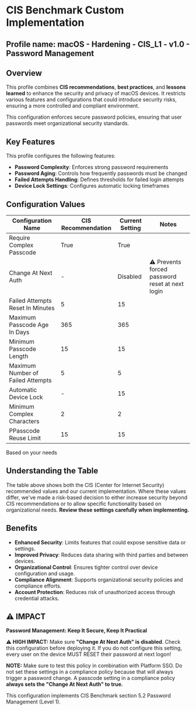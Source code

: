 # CIS Benchmark Custom Implementation
## Profile name: macOS - Hardening - CIS_L1 - v1.0 - Password Management

## Overview
This profile combines **CIS recommendations**, **best practices**, and **lessons learned** to enhance the security and privacy of macOS devices. 
It restricts various features and configurations that could introduce security risks, ensuring a more controlled and compliant environment.  

This configuration enforces secure password policies, ensuring that user passwords meet organizational security standards.

## Key Features  
This profile configures the following features:  

- **Password Complexity**: Enforces strong password requirements
- **Password Aging**: Controls how frequently passwords must be changed
- **Failed Attempts Handling**: Defines thresholds for failed login attempts
- **Device Lock Settings**: Configures automatic locking timeframes

## Configuration Values  
| Configuration Name | CIS Recommendation | Current Setting | Notes |
|-------------------|-------------------|-----------------|-------|
| Require Complex Passcode | True | True | |
| Change At Next Auth | - | Disabled | ⚠️ Prevents forced password reset at next login |
| Failed Attempts Reset In Minutes | 5 | 15 | |
| Maximum Passcode Age In Days | 365 | 365 | |
| Minimum Passcode Length | 15 | 15 | |
| Maximum Number of Failed Attempts | 5 | 5 | |
| Automatic Device Lock | - | 15 | |
| Minimum Complex Characters | 2 | 2 | |
| PPasscode Reuse Limit | 15 | 15 | |

Based on your needs

## Understanding the Table
The table above shows both the CIS (Center for Internet Security) recommended values and our current implementation. Where these values differ, we've made a risk-based decision to either increase security beyond CIS recommendations or to allow specific functionality based on organizational needs. **Review these settings carefully when implementing.**

## Benefits  
- **Enhanced Security**: Limits features that could expose sensitive data or settings.  
- **Improved Privacy**: Reduces data sharing with third parties and between devices.  
- **Organizational Control**: Ensures tighter control over device configuration and usage.  
- **Compliance Alignment**: Supports organizational security policies and compliance efforts.
- **Account Protection**: Reduces risk of unauthorized access through credential attacks.

## ⚠️  IMPACT
**Password Management: Keep It Secure, Keep It Practical**

⚠️ **HIGH IMPACT:** Make sure **"Change At Next Auth" is disabled**. Check this configuration before deploying it. 
If you do not configure this setting, every user on the device MUST RESET their password at next logon!

**NOTE:** Make sure to test this policy in combination with Platform SSO. 
Do not set these settings in a compliance policy because that will always trigger a password change. 
A passcode setting in a compliance policy **always sets the "Change At Next Auth" to true.**

This configuration implements CIS Benchmark section 5.2 Password Management (Level 1).